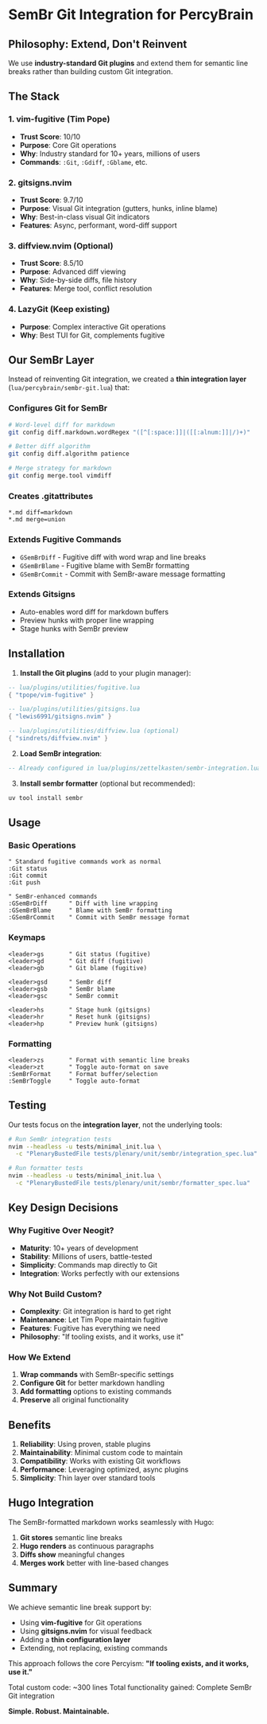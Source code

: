 # SemBr Git Integration for PercyBrain

## Philosophy: Extend, Don't Reinvent

We use **industry-standard Git plugins** and extend them for semantic line breaks rather than building custom Git integration.

## The Stack

### 1. vim-fugitive (Tim Pope)

- **Trust Score**: 10/10
- **Purpose**: Core Git operations
- **Why**: Industry standard for 10+ years, millions of users
- **Commands**: `:Git`, `:Gdiff`, `:Gblame`, etc.

### 2. gitsigns.nvim

- **Trust Score**: 9.7/10
- **Purpose**: Visual Git integration (gutters, hunks, inline blame)
- **Why**: Best-in-class visual Git indicators
- **Features**: Async, performant, word-diff support

### 3. diffview.nvim (Optional)

- **Trust Score**: 8.5/10
- **Purpose**: Advanced diff viewing
- **Why**: Side-by-side diffs, file history
- **Features**: Merge tool, conflict resolution

### 4. LazyGit (Keep existing)

- **Purpose**: Complex interactive Git operations
- **Why**: Best TUI for Git, complements fugitive

## Our SemBr Layer

Instead of reinventing Git integration, we created a **thin integration layer** (`lua/percybrain/sembr-git.lua`) that:

### Configures Git for SemBr

```bash
# Word-level diff for markdown
git config diff.markdown.wordRegex "([^[:space:]]|([[:alnum:]]|/)+)"

# Better diff algorithm
git config diff.algorithm patience

# Merge strategy for markdown
git config merge.tool vimdiff
```

### Creates .gitattributes

```gitattributes
*.md diff=markdown
*.md merge=union
```

### Extends Fugitive Commands

- `GSemBrDiff` - Fugitive diff with word wrap and line breaks
- `GSemBrBlame` - Fugitive blame with SemBr formatting
- `GSemBrCommit` - Commit with SemBr-aware message formatting

### Extends Gitsigns

- Auto-enables word diff for markdown buffers
- Preview hunks with proper line wrapping
- Stage hunks with SemBr preview

## Installation

1. **Install the Git plugins** (add to your plugin manager):

```lua
-- lua/plugins/utilities/fugitive.lua
{ "tpope/vim-fugitive" }

-- lua/plugins/utilities/gitsigns.lua
{ "lewis6991/gitsigns.nvim" }

-- lua/plugins/utilities/diffview.lua (optional)
{ "sindrets/diffview.nvim" }
```

2. **Load SemBr integration**:

```lua
-- Already configured in lua/plugins/zettelkasten/sembr-integration.lua
```

3. **Install sembr formatter** (optional but recommended):

```bash
uv tool install sembr
```

## Usage

### Basic Operations

```vim
" Standard fugitive commands work as normal
:Git status
:Git commit
:Git push

" SemBr-enhanced commands
:GSemBrDiff      " Diff with line wrapping
:GSemBrBlame     " Blame with SemBr formatting
:GSemBrCommit    " Commit with SemBr message format
```

### Keymaps

```vim
<leader>gs       " Git status (fugitive)
<leader>gd       " Git diff (fugitive)
<leader>gb       " Git blame (fugitive)

<leader>gsd      " SemBr diff
<leader>gsb      " SemBr blame
<leader>gsc      " SemBr commit

<leader>hs       " Stage hunk (gitsigns)
<leader>hr       " Reset hunk (gitsigns)
<leader>hp       " Preview hunk (gitsigns)
```

### Formatting

```vim
<leader>zs       " Format with semantic line breaks
<leader>zt       " Toggle auto-format on save
:SemBrFormat     " Format buffer/selection
:SemBrToggle     " Toggle auto-format
```

## Testing

Our tests focus on the **integration layer**, not the underlying tools:

```bash
# Run SemBr integration tests
nvim --headless -u tests/minimal_init.lua \
  -c "PlenaryBustedFile tests/plenary/unit/sembr/integration_spec.lua"

# Run formatter tests
nvim --headless -u tests/minimal_init.lua \
  -c "PlenaryBustedFile tests/plenary/unit/sembr/formatter_spec.lua"
```

## Key Design Decisions

### Why Fugitive Over Neogit?

- **Maturity**: 10+ years of development
- **Stability**: Millions of users, battle-tested
- **Simplicity**: Commands map directly to Git
- **Integration**: Works perfectly with our extensions

### Why Not Build Custom?

- **Complexity**: Git integration is hard to get right
- **Maintenance**: Let Tim Pope maintain fugitive
- **Features**: Fugitive has everything we need
- **Philosophy**: "If tooling exists, and it works, use it"

### How We Extend

1. **Wrap commands** with SemBr-specific settings
2. **Configure Git** for better markdown handling
3. **Add formatting** options to existing commands
4. **Preserve** all original functionality

## Benefits

1. **Reliability**: Using proven, stable plugins
2. **Maintainability**: Minimal custom code to maintain
3. **Compatibility**: Works with existing Git workflows
4. **Performance**: Leveraging optimized, async plugins
5. **Simplicity**: Thin layer over standard tools

## Hugo Integration

The SemBr-formatted markdown works seamlessly with Hugo:

1. **Git stores** semantic line breaks
2. **Hugo renders** as continuous paragraphs
3. **Diffs show** meaningful changes
4. **Merges work** better with line-based changes

## Summary

We achieve semantic line break support by:

- Using **vim-fugitive** for Git operations
- Using **gitsigns.nvim** for visual feedback
- Adding a **thin configuration layer**
- Extending, not replacing, existing commands

This approach follows the core Percyism: **"If tooling exists, and it works, use it."**

Total custom code: ~300 lines Total functionality gained: Complete SemBr Git integration

**Simple. Robust. Maintainable.**
